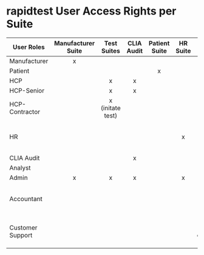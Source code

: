 # rapidtest User Access Rights per Suite


| **User Roles**  | **Manufacturer Suite**|  **Test Suites**|**CLIA Audit**|**Patient Suite**|**HR Suite**| **Patient Info**  | **Reporting Suite** | **Admin Suite** |
| --------------- | :-------------------: | :-------------: | :--------: | :-----------: | :------: | :-------------------------: | :-------------: | :---------: |
| Manufacturer    |x                      |                 |            |               |          |                             |x                |
| Patient         |                       |                 |            |x              |          |                             |                 |
| HCP             |                       |x                |x           |               |          |                             |x                |
| HCP-Senior      |                       |x                |x           |               |          |x                            |x                |
| HCP-Contractor  |                       |x (initate test) |            |               |          |                             |                 |
| HR              |                       |                 |            |               |x         |                         |                 |x (user mng only) |
| CLIA Audit      |                       |                 |x           |               |          |                             |                 |
| Analyst         |                       |                 |            |               |          |                             |x                |
| Admin           |x                      |x                |x           |               |x         |x                            |x                |x
| Accountant      |                       |                 |            |               |          |x (view billing info only)   |                 |
| Customer Support|                       |                 |            |               |          |x (edit patient contact only)|                 |
